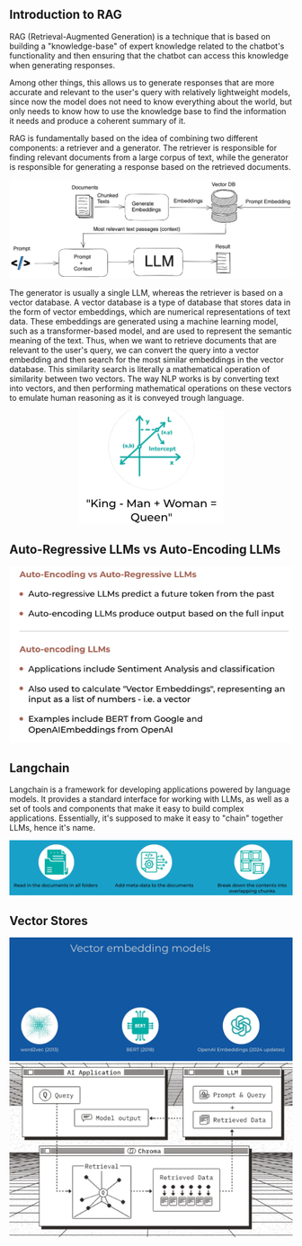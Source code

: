 ## Introduction to RAG

RAG (Retrieval-Augmented Generation) is a technique that is based on building a "knowledge-base" of expert knowledge related to the chatbot's functionality and then ensuring that the chatbot can access this knowledge when generating responses. 

Among other things, this allows us to generate responses that are more accurate and relevant to the user's query with relatively lightweight models, since now the model does not need to know everything about the world, but only needs to know how to use the knowledge base to find the information it needs and produce a coherent summary of it. 

RAG is fundamentally based on the idea of combining two different components: a retriever and a generator. The retriever is responsible for finding relevant documents from a large corpus of text, while the generator is responsible for generating a response based on the retrieved documents.

![alt text](image.png)


The generator is usually a single LLM, whereas the retriever is based on a vector database. A vector database is a type of database that stores data in the form of vector embeddings, which are numerical representations of text data. These embeddings are generated using a machine learning model, such as a transformer-based model, and are used to represent the semantic meaning of the text. Thus, when we want to retrieve documents that are relevant to the user's query, we can convert the query into a vector embedding and then search for the most similar embeddings in the vector database. This similarity search is literally a mathematical operation of similarity between two vectors. The way NLP works is by converting text into vectors, and then performing mathematical operations on these vectors to emulate human reasoning as it is conveyed trough language. 

<center>

![alt text](image-3.png)

</center>



## Auto-Regressive LLMs vs Auto-Encoding LLMs

![alt text](image-1.png)

## Langchain

Langchain is a framework for developing applications powered by language models. It provides a standard interface for working with LLMs, as well as a set of tools and components that make it easy to build complex applications. Essentially, it's supposed to make it easy to "chain" together LLMs, hence it's name. 

<center>

![alt text](image-4.png)

</center>

## Vector Stores

<center>

![alt text](image-5.png)
![alt text](image-6.png)

</center>